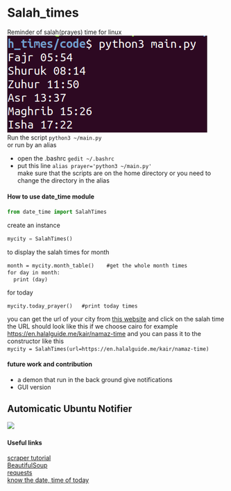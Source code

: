 # Salah_times
Reminder of salah(prayes) time for linux<br/>
![](https://github.com/mohamedsayed18/Salah_times/blob/master/today.png)<br/>
Run the script
```python3 ~/main.py```<br/>
or run by an alias<br/>
* open the .bashrc ```gedit ~/.bashrc```
* put this line ```alias prayer='python3 ~/main.py'```<br/>
make sure that the scripts are on the home directory or you need to change the directory in the alias

#### How to use date_time module
```python
from date_time import SalahTimes
```
create an instance
```python
mycity = SalahTimes()
```
to display the salah times for month
```
month = mycity.month_table()    #get the whole month times
for day in month:
  print (day)
```
for today
```
mycity.today_prayer()   #print today times
```
you can get the url of your city from [this website](https://en.halalguide.me) and click on the salah time the URL should look like this if we choose cairo for example
https://en.halalguide.me/kair/namaz-time
and you can pass it to the constructor like this <br/>
```mycity = SalahTimes(url=https://en.halalguide.me/kair/namaz-time) ```

#### future work and contribution
* a demon that run in the back ground give notifications
* GUI version

## Automicatic Ubuntu Notifier
![](https://raw.githubusercontent.com/JafarBadour/Salah_times/master/misc/notification.jpg)<br/>



#### Useful links
[scraper tutorial](https://hackernoon.com/building-a-web-scraper-from-start-to-finish-bb6b95388184)<br/>
[BeautifulSoup](https://www.crummy.com/software/BeautifulSoup/bs4/doc/)<br/>
[requests](https://requests.readthedocs.io/en/master/api/#main-interface)<br/>
[know the date, time of today](https://docs.python.org/3/library/datetime.html)<br/>
